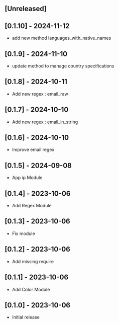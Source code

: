## [Unreleased]

## [0.1.10] - 2024-11-12

- add new method languages_with_native_names

## [0.1.9] - 2024-11-10

- update method to manage country specifications

## [0.1.8] - 2024-10-11

- Add new regex : email_raw

## [0.1.7] - 2024-10-10

- Add new regex : email_in_string

## [0.1.6] - 2024-10-10

- Improve email regex

## [0.1.5] - 2024-09-08

- App ip Module

## [0.1.4] - 2023-10-06

- Add Regex Module

## [0.1.3] - 2023-10-06

- Fix module

## [0.1.2] - 2023-10-06

- Add missing require

## [0.1.1] - 2023-10-06

- Add Color Module

## [0.1.0] - 2023-10-06

- Initial release
